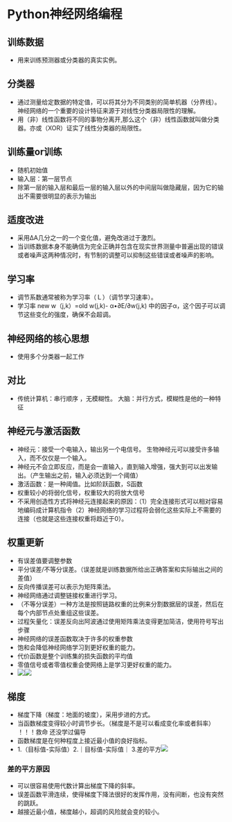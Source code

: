 # Python神经网络编程
## 训练数据
* 用来训练预测器或分类器的真实实例。
## 分类器
* 通过测量给定数据的特定值，可以将其分为不同类别的简单机器（分界线）。神经网络的一个重要的设计特征来源于对线性分类器局限性的理解。
* 用（非）线性函数将不同的事物分离开,那么这个（非）线性函数就叫做分类器。亦或（XOR）证实了线性分类器的局限性。
## 训练量or训练
* 随机初始值
* 输入层：第一层节点
* 除第一层的输入层和最后一层的输入层以外的中间层叫做隐藏层，因为它的输出不需要很明显的表示为输出
## 适度改进
* 采用∆A几分之一的一个变化值，避免改进过于激烈。
* 当训练数据本身不能确信为完全正确并包含在现实世界测量中普遍出现的错误或者噪声这两种情况时，有节制的调整可以抑制这些错误或者噪声的影响。
## 学习率
* 调节系数通常被称为学习率（Ｌ）（调节学习速率）。
* 学习率 new w（j,k）=old w(j,k)- α•∂E/∂w(j,k) 中的因子α，这个因子可以调节这些变化的强度，确保不会超调。
## 神经网络的核心思想
* 使用多个分类器一起工作
## 对比
* 传统计算机：串行顺序 ，无模糊性。 大脑：并行方式，模糊性是他的一种特征
## 神经元与激活函数
* 神经元：接受一个电输入，输出另一个电信号。 生物神经元可以接受许多输入，而不仅仅是一个输入。
* 神经元不会立即反应，而是会一直输入，直到输入增强，强大到可以出发输出。（产生输出之前，输入必须达到一个阈值）
* 激活函数：是一种阈值。比如阶跃函数，S函数
* 权重较小的将弱化信号，权重较大的将放大信号
* 不采用创造性方式将神经元连接起来的原因：（1）完全连接形式可以相对容易地编码成计算机指令（2）神经网络的学习过程将会弱化这些实际上不需要的连接（也就是这些连接权重将趋近于0）。
## 权重更新
* 有误差值要调整参数
* 平分误差/不等分误差。（误差就是训练数据所给出正确答案和实际输出之间的差值）
* 反向传播误差可以表示为矩阵乘法。
* 神经网络通过调整链接权重进行学习。
* （不等分误差）一种方法是按照链路权重的比例来分割数据层的误差，然后在每个内部节点处重组这些误差。
* 过程矢量化：误差反向出阿波通过使用矩阵乘法变得更加简洁，使用符号写出步骤
* 神经网络的误差函数取决于许多的权重参数
* 饱和会降低神经网络学习到更好权重的能力。
* 代价函数是整个训练集的损失函数的平均值
* 零值信号或者零值权重会使网络上是学习更好权重的能力。
* ![](https://tva1.sinaimg.cn/large/e6c9d24egy1h66edh664nj21400u0q8x.jpg)![](https://tva1.sinaimg.cn/large/e6c9d24egy1h66ed2gsaej21400u0jzd.jpg)
## 梯度
* 梯度下降（梯度：地面的坡度），采用步进的方式。
* 当函数梯度变得较小时调节步长。（梯度是不是可以看成变化率或者斜率） ！！！救命 还没学过偏导
* 函数梯度是在何种程度上接近最小值的良好指标。
* 1.（目标值-实际值）2.｜目标值-实际值｜ 3.差的平方![](https://tva1.sinaimg.cn/large/e6c9d24egy1h66eejge10j21400u0qaz.jpg)
### 差的平方原因
* 可以很容易使用代数计算出梯度下降的斜率。
* 误差函数平滑连续，使得梯度下降法很好的发挥作用，没有间断，也没有突然的跳跃。
* 越接近最小值，梯度越小，超调的风险就会变的较小。

